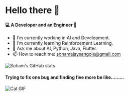 # Hello there 👋

#### 💻 A Developer and an Engineer 🔧

- 🔭 I’m currently working in AI and Development.
- 🌱 I’m currently learning Reinforcement Learning.
- 💬 Ask me about AI, Python, Java, Flutter.
- 📫 How to reach me: sohamajaysangole@gmail.com

![Soham's GitHub stats](https://github-readme-stats.vercel.app/api?username=sohamsangole&show_icons=true&bg_color=00000000)

#### Trying to fix one bug and finding five more be like.........
![Cat GIF](https://i.giphy.com/media/v1.Y2lkPTc5MGI3NjExbjBuc3lyMmN6OTBvYW1zaW8zMXJ3dWhzdGU4a3Nxa2x4Mjd4YXo4eSZlcD12MV9pbnRlcm5hbF9naWZfYnlfaWQmY3Q9Zw/13HBDT4QSTpveU/giphy.gif)
